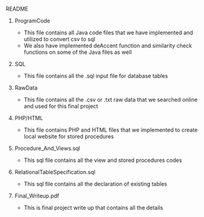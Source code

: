 README

1. ProgramCode
	- This file contains all Java code files that we have implemented and utilized to convert csv to sql
	- We also have implemented deAccent function and similarity check functions on some of the Java files as well

2. SQL
	- This file contains all the .sql input file for database tables

3. RawData
	- This file contains all the .csv or .txt raw data that we searched online and used for this final project

4. PHP/HTML
	- This file contains PHP and HTML files that we implemented to create local website for stored procedures

5. Procedure_And_Views.sql
	- This sql file contains all the view and stored procedures codes

6. RelationalTableSpecification.sql
	- This sql file contains all the declaration of existing tables

7. Final_Writeup.pdf
	- This is final project write up that contains all the details

